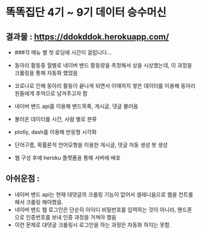 # 똑똑집단 4기 ~ 9기 데이터 승수머신

## 결과물 :  https://ddokddok.herokuapp.com/ 
- ###각 메뉴 별 첫 로딩에 시간이 걸립니다...

- 동아리 활동중 월별로 네이버 밴드 활동량을 측정해서 상을 시상했는데, 이 과정을 크롤링을 통해 자동화 했었음
- 코로나로 인해 동아리 활동이 끝나게 되면서 이때까지 쌓은 데이터를 이용해 동아리원들에게 추억으로 남겨주고자 함

- 네이버 밴드 api를 이용해 밴드목록, 게시글, 댓글 불러옴
- 불러온 데이터를 시간, 사람 별로 분류
- plotly, dash를 이용해 반응형 시각화
- 단어구름, 확률론적 언어모형을 이용한 게시글, 댓글 자동 생성 봇 생성

- 웹 구성 후에 heroku 플랫폼을 통해 서버에 배포

## 아쉬운점 : 
- 네이버 밴드 api는 현재 대댓글의 크롤링 기능이 없어서 셀레니움으로 웹을 컨트롤해서 크롤링 해야했음. 
- 네이버 밴드 웹 로그인은 단순히 아이디 비밀번호를 입력하는 것이 아니라, 핸드폰으로 인증번호를 보내 인증 과정을 거쳐야 했음
- 이런 문제로 대댓글 크롤링시 로그인을 하는 과정은 자동화 하지는 못함.
